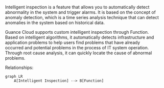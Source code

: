 Intelligent inspection is a feature that allows you to automatically detect abnormality in the system and trigger alarms. It is based on the concept of anomaly detection, which is a time series analysis technique that can detect anomalies in the system based on historical data.

Guance Cloud supports custom intelligent inspection through Function. Based on intelligent algorithms, it automatically detects infrastructure and application problems to help users find problems that have already occurred and potential problems in the process of IT system operation. Through root cause analysis, it can quickly locate the cause of abnormal problems.

Relationships:

```mermaid
graph LR
    A[Intelligent Inspection] --> B[Function]
```